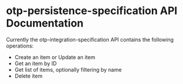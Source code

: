 # otp-persistence-specification API Documentation

Currently the otp-integration-specification API contains the following operations:
* Create an item or Update an item
* Get an item by ID
* Get list of items, optionally filtering by name
* Delete item
